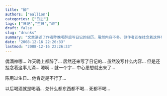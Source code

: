```yaml
---
title: "醉"
authors: ["eallion"]
categories: ["日志"]
tags: ["日记","生日","醉"]
draft: false
slug: "drunks"
summary: "文章讲述了作者昨晚喝醉后写日记的经历，虽然内容不多，但作者还在挂念着这件事。提到了陈用过生日，并表示以后只会单纯地喝酒而不加其他东西。"
date: "2008-12-16 22:26:33"
lastmod: "2008-12-16 22:26:33"
---
```


偶滴神哪...
昨天晚上都醉了...
居然还来写了日记的...
虽然没写什么内容...
但是还挂念着这事儿滴...
嗯啊...
就一个字...
中心思想就出来了...

陈用过生日...
他肯定是不行了...

以后喝酒就是喝酒...
兑什么都东西都不喝...
死都不喝...
